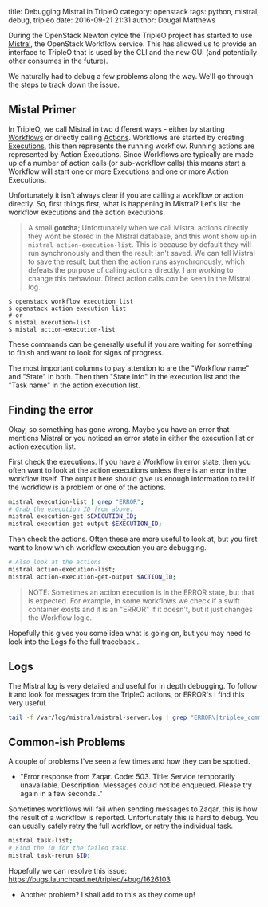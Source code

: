 title: Debugging Mistral in TripleO
category: openstack
tags: python, mistral, debug, tripleo
date: 2016-09-21 21:31
author: Dougal Matthews

During the OpenStack Newton cylce the TripleO project has started to use
[Mistral], the OpenStack Workflow service. This has allowed us to provide an
interface to TripleO that is used by the CLI and the new GUI (and potentially
other consumes in the future).

We naturally had to debug a few problems along the way. We'll go through the
steps to track down the issue.

## Mistal Primer

In TripleO, we call Mistral in two different ways - either by starting
[Workflows] or directly calling [Actions]. Workflows are started by creating
[Executions], this then represents the running workflow. Running actions are
represented by Action Executions. Since Workflows are typically are made up of
a number of action calls (or sub-workflow calls) this means start a Workflow
will start one or more Executions and one or more Action Executions.

Unfortunately it isn't always clear if you are calling a workflow or action
directly. So, first things first, what is happening in Mistral? Let's list the
workflow executions and the action executions.

> A small **gotcha**; Unfortunately when we call Mistral actions directly they
> wont be stored in the Mistral database, and this wont show up in `mistral
> action-execution-list`. This is because by default they will run
> synchronously and then the result isn't saved. We can tell Mistral to save
> the result, but then the action runs asynchronously, which defeats the
> purpose of calling actions directly. I am working to change this behaviour.
> Direct action calls *can* be seen in the Mistral log.

```
$ openstack workflow execution list
$ openstack action execution list
# or
$ mistal execution-list
$ mistal action-execution-list
```

These commands can be generally useful if you are waiting for something to
finish and want to look for signs of progress.

The most important columns to pay attention to are the "Workflow name" and
"State" in both. Then then "State info" in the execution list and the "Task
name" in the action execution list.

## Finding the error

Okay, so something has gone wrong. Maybe you have an error that mentions
Mistral or you noticed an error state in either the execution list or action
execution list.

First check the executions. If you have a Workflow in error state, then you
often want to look at the action executions unless there is an error in the
workflow itself. The output here should give us enough information to tell if
the workflow is a problem or one of the actions.

```bash
mistral execution-list | grep "ERROR";
# Grab the execution ID from above.
mistral execution-get $EXECUTION_ID;
mistral execution-get-output $EXECUTION_ID;
```

Then check the actions. Often these are more useful to look at, but you first
want to know which workflow execution you are debugging.

```bash
# Also look at the actions
mistral action-execution-list;
mistral action-execution-get-output $ACTION_ID;
```

> NOTE: Sometimes an action execution is in the ERROR state, but that is
> expected. For example, in some workflows we check if a swift container
> exists and it is an "ERROR" if it doesn't, but it just changes the Workflow
> logic.

Hopefully this gives you some idea what is going on, but you may need to look into the Logs fo the full traceback...


## Logs

The Mistral log is very detailed and useful for in depth debugging. To follow
it and look for messages from the TripleO actions, or ERROR's I find this very
useful.

```bash
tail -f /var/log/mistral/mistral-server.log | grep "ERROR\|tripleo_common";
```

## Common-ish Problems

A couple of problems I've seen a few times and how they can be spotted.

- "Error response from Zaqar. Code: 503. Title: Service temporarily
  unavailable. Description: Messages could not be enqueued. Please try again
  in a few seconds.."

Sometimes workflows will fail when sending messages to Zaqar, this is how the
result of a workflow is reported. Unfortunately this is hard to debug. You can
usually safely retry the full workflow, or retry the individual task.

```bash
mistral task-list;
# Find the ID for the failed task.
mistral task-rerun $ID;
```

Hopefully we can resolve this issue: https://bugs.launchpad.net/tripleo/+bug/1626103


- Another problem? I shall add to this as they come up!


[Mistral]: http://docs.openstack.org/developer/mistral/
[Workflows]: http://docs.openstack.org/developer/mistral/terminology/workflows.html
[Actions]: http://docs.openstack.org/developer/mistral/terminology/actions.html
[Executions]: http://docs.openstack.org/developer/mistral/terminology/executions.html
